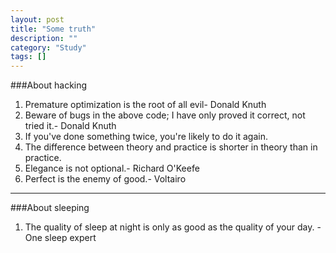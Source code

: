 ```yaml
---
layout: post
title: "Some truth"
description: ""
category: "Study"
tags: []
---
```


###About hacking
1. Premature optimization is the root of all evil- Donald Knuth
2. Beware of bugs in the above code; I have only proved it correct, not tried it.- Donald Knuth
3. If you've done something twice, you're likely to do it again.
4. The difference between theory and practice is shorter in theory than in practice.
5. Elegance is not optional.- Richard O'Keefe
6. Perfect is the enemy of good.- Voltairo

***

###About sleeping
1. The quality of sleep at night is only as good as the quality of your day. - One sleep expert

